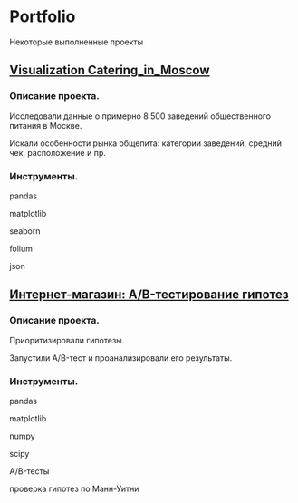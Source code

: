 # Portfolio
Некоторые выполненные проекты

## [Visualization Catering_in_Moscow]( https://github.com/niksan-da/Portfolio/tree/main/Catering_in_Moscow)

### Описание проекта.
Исследовали данные о примерно 8 500 заведений общественного питания в Москве.

Искали особенности рынка общепита: категории заведений, средний чек, расположение и пр.

### Инструменты.
pandas

matplotlib

seaborn

folium

json

## [Интернет-магазин: A/B-тестирование гипотез]( https://github.com/niksan-da/Portfolio/tree/main/Catering_in_Moscow)

### Описание проекта.
Приоритизировали гипотезы.

Запустили A/B-тест и проанализировали его результаты.

### Инструменты.
pandas

matplotlib

numpy

scipy

A/B-тесты

проверка гипотез по Манн-Уитни

